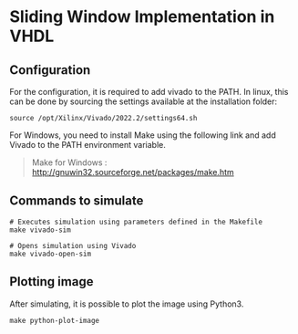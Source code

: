 # Sliding Window Implementation in VHDL

## Configuration

For the configuration, it is required to add vivado to the PATH. In linux, this can be done by sourcing the settings available at the installation folder:
```
source /opt/Xilinx/Vivado/2022.2/settings64.sh
```

For Windows, you need to install Make using the following link and add Vivado to the PATH environment variable.

> Make for Windows : http://gnuwin32.sourceforge.net/packages/make.htm

## Commands to simulate

```
# Executes simulation using parameters defined in the Makefile
make vivado-sim

# Opens simulation using Vivado
make vivado-open-sim
```

## Plotting image

After simulating, it is possible to plot the image using Python3.

```
make python-plot-image
```